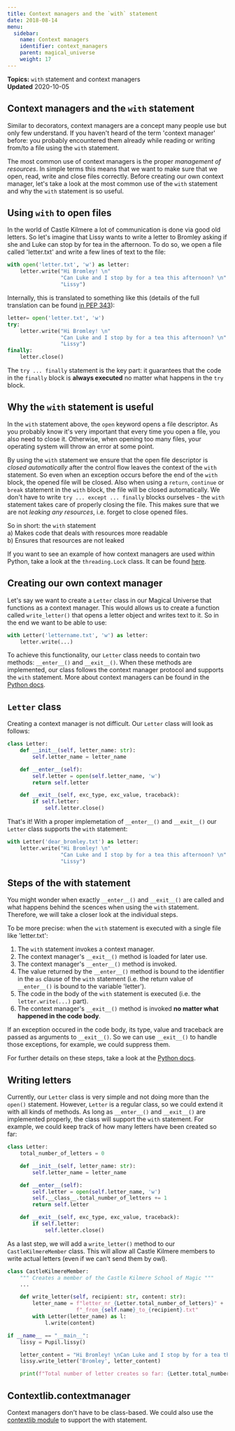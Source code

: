 ```yaml
---
title: Context managers and the `with` statement
date: 2018-08-14
menu:
  sidebar:
    name: Context managers
    identifier: context_managers
    parent: magical_universe
    weight: 17
---
```


**Topics:** `with` statement and context managers    
**Updated** 2020-10-05     

## Context managers and the `with` statement
Similar to decorators, context managers are a concept many people use but only few understand. If you haven't heard of the term 'context manager' before: you probably encountered them already while reading or writing from/to a file using the `with` statement. 

The most common use of context managers is the proper *management of resources*. In simple terms this means that we want to make sure that we open, read, write and close files correctly. Before creating our own context manager, let's take a look at the most common use of the `with` statement and why the `with` statement is so useful.    

## Using `with` to open files
In the world of Castle Kilmere a lot of communication is done via good old letters. So let's imagine that Lissy wants to write a letter to Bromley asking if she and Luke can stop by for tea in the afternoon. To do so, we open a file called 'letter.txt' and write a few lines of text to the file:

```python
with open('letter.txt', 'w') as letter:
    letter.write("Hi Bromley! \n"
                 "Can Luke and I stop by for a tea this afternoon? \n"
                 "Lissy")
```

Internally, this is translated to something like this (details of the full translation can be found [in PEP 343](https://www.python.org/dev/peps/pep-0343/#specification-the-with-statement)):

```python
letter= open('letter.txt', 'w')
try:
    letter.write("Hi Bromley! \n"
                 "Can Luke and I stop by for a tea this afternoon? \n"
                 "Lissy")
finally:
    letter.close()
```

The `try ... finally` statement is the key part: it guarantees that the code in the `finally` block is **always executed** no matter what happens in the `try` block.


## Why the `with` statement is useful
In the `with` statement above, the `open` keyword opens a file descriptor. As you probably know it's very important that every time you open a file, you also need to close it. Otherwise, when opening too many files, your operating system will throw an error at some point.   
   
By using the `with` statement we ensure that the open file descriptor is *closed automatically* after the control flow leaves the context of the `with` statement. So even when an exception occurs before the end of the `with` block, the opened file will be closed. Also when using a `return`, `continue` or `break` statement in the `with` block, the file will be closed automatically. We don't have to write `try ... except ... finally` blocks ourselves - the `with` statement takes care of properly closing the file. This makes sure that we are not *leaking any resources*, i.e. forget to close opened files. 

So in short: the `with` statement    
a) Makes code that deals with resources more readable     
b) Ensures that resources are not leaked   
    
If you want to see an example of how context managers are used within Python, take a look at the `threading.Lock` class. It can be found [here](https://docs.python.org/3/library/threading.html#lock-objects).

## Creating our own context manager
Let's say we want to create a `Letter` class in our Magical Universe that functions as a context manager. This would allows us to create a function called `write_letter()` that opens a letter object and writes text to it. So in the end we want to be able to use:

```python
with Letter('lettername.txt', 'w') as letter:
    letter.write(...)
```

To achieve this functionality, our `Letter` class needs to contain two methods: `__enter__()` and `__exit__()`. When these methods are implemented, our class follows the context manager protocol and supports the `with` statement. More about context managers can be found in the [Python docs](https://docs.python.org/3/library/stdtypes.html#typecontextmanager).   
    
## `Letter` class
Creating a context manager is not difficult. Our `Letter` class will look as follows:

```python
class Letter:
    def __init__(self, letter_name: str):
        self.letter_name = letter_name

    def __enter__(self):
        self.letter = open(self.letter_name, 'w')
        return self.letter

    def __exit__(self, exc_type, exc_value, traceback):
        if self.letter:
            self.letter.close()
```

That's it! With a proper implemetation of `__enter__()` and `__exit__()` our `Letter` class supports the `with` statement:

```python
with Letter('dear_bromley.txt') as letter:
    letter.write("Hi Bromley! \n"
                 "Can Luke and I stop by for a tea this afternoon? \n"
                 "Lissy")
```

## Steps of the with statement
You might wonder when exactly `__enter__()` and `__exit__()` are called and what happens behind the scences when using the `with` statement. Therefore, we will take a closer look at the individual steps.

To be more precise: when the `with` statement is executed with a single file like 'letter.txt':

1. The `with` statement invokes a context manager.
2. The context manager's `__exit__()` method is loaded for later use.   
3. The context manager's `__enter__()` method is invoked.   
4. The value returned by the `__enter__()` method is bound to the identifier in the `as` clause of the `with` statement (i.e. the return value of `__enter__()` is bound to the variable 'letter').   
5. The code in the body of the `with` statement is executed (i.e. the `letter.write(...)` part).   
6. The context manager's `__exit__()` method is invoked **no matter what happened in the code body**.

If an exception occured in the code body, its type, value and traceback are passed as arguments to `__exit__()`. So we can use `__exit__()` to handle those exceptions, for example, we could suppress them.
   
For further details on these steps, take a look at the [Python docs](https://docs.python.org/3/reference/compound_stmts.html#with).


## Writing letters
Currently, our `Letter` class is very simple and not doing more than the `open()` statement. However, `Letter` is a regular class, so we could extend it with all kinds of methods. As long as `__enter__()` and `__exit__()` are implemented properly, the class will support the `with` statement. For example, we could keep track of how many letters have been created so far: 

```python
class Letter:
    total_number_of_letters = 0

    def __init__(self, letter_name: str):
        self.letter_name = letter_name

    def __enter__(self):
        self.letter = open(self.letter_name, 'w')
        self.__class__.total_number_of_letters += 1
        return self.letter

    def __exit__(self, exc_type, exc_value, traceback):
        if self.letter:
            self.letter.close()
```

As a last step, we will add a `write_letter()` method to our `CastleKilmereMember` class. This will allow all Castle Kilmere members to write actual letters (even if we can't send them by owl).

```python
class CastleKilmereMember:
    """ Creates a member of the Castle Kilmere School of Magic """
    ...

    def write_letter(self, recipient: str, content: str):
        letter_name = f"letter_nr_{Letter.total_number_of_letters}" +
                      f"_from_{self.name}_to_{recipient}.txt" 
        with Letter(letter_name) as l:
            l.write(content)

if __name__ == "__main__":
    lissy = Pupil.lissy()

    letter_content = "Hi Bromley! \nCan Luke and I stop by for a tea this afternoon? \nLissy"
    lissy.write_letter('Bromley', letter_content)

    print(f"Total number of letter creates so far: {Letter.total_number_of_letters}")
```


## Contextlib.contextmanager
Context managers don't have to be class-based. We could also use the [contextlib module](https://docs.python.org/3/library/contextlib.html) to support the with statement. 

